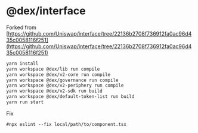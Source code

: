 # @dex/interface

Forked from
[https://github.com/Uniswap/interface/tree/22136b2708f736912fa0ac96d435c0058116f251](https://github.com/Uniswap/interface/tree/22136b2708f736912fa0ac96d435c0058116f251)

```bash
yarn install
yarn workspace @dex/lib run compile
yarn workspace @dex/v2-core run compile
yarn workspace @dex/governance run compile
yarn workspace @dex/v2-periphery run compile
yarn workspace @dex/v2-sdk run build
yarn workspace @dex/default-token-list run build
yarn run start
```

Fix
```
#npx eslint --fix local/path/to/component.tsx
```
